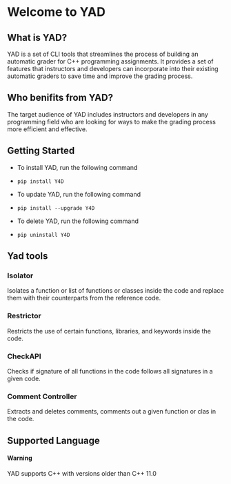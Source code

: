 # Welcome to YAD


## What is YAD?
YAD is a set of CLI tools that streamlines the process of building an automatic grader for C++ programming assignments. It provides a set of features that instructors and developers can incorporate into their existing automatic graders to save time and improve the grading process. 

## Who benifits from YAD? 
The target audience of YAD includes instructors and developers in any programming field who are looking for ways to make the grading process more efficient and effective.

## Getting Started

* To install YAD, run the following command
* `pip install Y4D`

* To update YAD, run the following command
* `pip install --upgrade Y4D`

* To delete YAD, run the following command
* `pip uninstall Y4D`

## Yad tools
### Isolator
Isolates a function or list of functions or classes inside the code and replace them with their counterparts from the reference code.
### Restrictor
Restricts the use of certain functions, libraries, and keywords inside the code.
### CheckAPI
Checks if signature of all functions in the code follows all signatures in a given code.
### Comment Controller
Extracts and deletes comments, comments out a given function or clas in the code.

## Supported Language 
<div class="bs-callout bs-callout-warning">
  <h4>Warning</h4>
  YAD supports C++ with versions older than C++ 11.0
</div>



